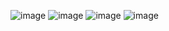 ![image](https://user-images.githubusercontent.com/100955247/222952083-1ef1f99d-0435-4444-932d-b58a4c567866.png)
![image](https://user-images.githubusercontent.com/100955247/222952094-d14c6185-41df-4726-a246-61fd45c30699.png)
![image](https://user-images.githubusercontent.com/100955247/222952118-1e77112c-fff5-468c-9cb0-fe51c9d4343b.png)
![image](https://user-images.githubusercontent.com/100955247/222952141-8859e84d-d593-40db-af36-a9caf110f2a6.png)
